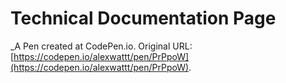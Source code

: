 # Technical Documentation Page
 _A Pen created at CodePen.io. Original URL: [https://codepen.io/alexwattt/pen/PrPpoW](https://codepen.io/alexwattt/pen/PrPpoW).

 